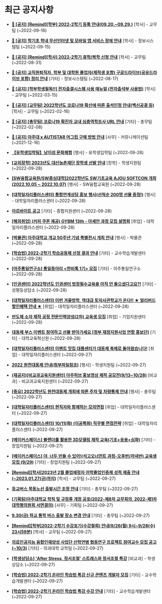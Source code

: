 # 최근 공지사항

* **[📌 [공지] [Remind][학부] 2022-2학기 등록 안내(09.20.~09.29.)](http://ajou.ac.kr/kr/ajou/notice.do?mode=view&amp;articleNo=203938&amp;article.offset=0&amp;articleLimit=30)**
 [학사] - 교무팀 (~2022-09-16)

* **[📌 [공지] 학기초 학내 무선인터넷 및 모바일 앱 서비스 장애 안내](http://ajou.ac.kr/kr/ajou/notice.do?mode=view&amp;articleNo=203929&amp;article.offset=0&amp;articleLimit=30)**
 [학사] - 정보시스템팀 (~2022-09-15)

* **[📌 [공지] [Remind][학사] 2022-2학기 휴학/복학 신청 안내](http://ajou.ac.kr/kr/ajou/notice.do?mode=view&amp;articleNo=203322&amp;article.offset=0&amp;articleLimit=30)**
 [학사] - 교무팀 (~2022-08-31)

* **[📌 [공지] 교직원퇴직자, 학부 및 대학원 졸업자(제적생 포함) 구글드라이브(공유드라이브 포함) 정리 안내](http://ajou.ac.kr/kr/ajou/notice.do?mode=view&amp;articleNo=202858&amp;article.offset=0&amp;articleLimit=30)**
 [기타] - 정보시스템팀 (~2022-08-17)

* **[📌 [공지] [학부학생필독!!] 전자출결시스템 사용 매뉴얼 (전자출석부 사용법)](http://ajou.ac.kr/kr/ajou/notice.do?mode=view&amp;articleNo=192571&amp;article.offset=0&amp;articleLimit=30)**
 [학사] - 교무팀 (~2022-03-15)

* **[📌 [공지] [교무팀] 2022학년도 코로나19 확산에 따른 출석인정 안내(백신공결 등)](http://ajou.ac.kr/kr/ajou/notice.do?mode=view&amp;articleNo=180913&amp;article.offset=0&amp;articleLimit=30)**
 [학사] - 교무팀 (~2022-02-16)

* **[📌 [공지] [총무팀] 코로나19 확진자 교내 심층역학조사 URL 안내](http://ajou.ac.kr/kr/ajou/notice.do?mode=view&amp;articleNo=180493&amp;article.offset=0&amp;articleLimit=30)**
 [기타] - 총무팀 (~2022-02-08)

* **[📌 [공지] 아주대 x AUTISTAR 머그컵 구매 방법 안내](http://ajou.ac.kr/kr/ajou/notice.do?mode=view&amp;articleNo=147976&amp;article.offset=0&amp;articleLimit=30)**
 [사무] - 커뮤니케이션팀 (~2021-12-16)

* **[【유학생입학팀】남이섬 문화체험](http://ajou.ac.kr/kr/ajou/notice.do?mode=view&amp;articleNo=204435&amp;article.offset=0&amp;articleLimit=30)**
 [행사] - 유학생입학팀 (~2022-09-28)

* **[[교외장학] 2023년도 대산농촌재단 장학생 선발 안내](http://ajou.ac.kr/kr/ajou/notice.do?mode=view&amp;articleNo=204431&amp;article.offset=0&amp;articleLimit=30)**
 [장학] - 학생지원팀 (~2022-09-28)

* **[[SW융합교육원/SW중심대학]2022학년도 SW기초교육 AJOU SOFTCON 개최(2022.10.05 ~ 2022.10.07)](http://ajou.ac.kr/kr/ajou/notice.do?mode=view&amp;articleNo=204429&amp;article.offset=0&amp;articleLimit=30)**
 [행사] - SW융합교육원 (~2022-09-28)

* **[[대학일자리플러스센터] 통합연계상담 홍보 행사(선착순 200명 선물 증정!)](http://ajou.ac.kr/kr/ajou/notice.do?mode=view&amp;articleNo=204428&amp;article.offset=0&amp;articleLimit=30)**
 [행사] - 대학일자리플러스센터 (~2022-09-28)

* **[아르바이트 공고](http://ajou.ac.kr/kr/ajou/notice.do?mode=view&amp;articleNo=204424&amp;article.offset=0&amp;articleLimit=30)**
 [기타] - 종합지원센터 (~2022-09-28)

* **[[해외취업] (커피 쿠폰 제공) GYBM 13th - 아세안 과정 모집 설명회](http://ajou.ac.kr/kr/ajou/notice.do?mode=view&amp;articleNo=204422&amp;article.offset=0&amp;articleLimit=30)**
 [취업] - 대학일자리플러스센터 (~2022-09-28)

* **[[박물관] 아주대학교 개교 50주년 기념 특별전시 개최 안내](http://ajou.ac.kr/kr/ajou/notice.do?mode=view&amp;articleNo=204420&amp;article.offset=0&amp;articleLimit=30)**
 [행사] - 박물관 (~2022-09-28)

* **[[학습법] 2022-2학기 학습공동체 선정 결과 안내](http://ajou.ac.kr/kr/ajou/notice.do?mode=view&amp;articleNo=204411&amp;article.offset=0&amp;articleLimit=30)**
 [기타] - 교수학습개발센터 (~2022-09-28)

* **[[아주통일연구소] 통일동아리 &lt;한비톡 1기&gt; 모집](http://ajou.ac.kr/kr/ajou/notice.do?mode=view&amp;articleNo=204409&amp;article.offset=0&amp;articleLimit=30)**
 [기타] - 아주통일연구소 (~2022-09-28)

* **[[인권센터] 2022학년도 인권센터 법정필수교육을 아직 안 들으셨다고요?!](http://ajou.ac.kr/kr/ajou/notice.do?mode=view&amp;articleNo=204407&amp;article.offset=0&amp;articleLimit=30)**
 [기타] - 성평등상담소 (~2022-09-28)

* **[[대학일자리플러스센터] 이번 겨울방학, 역대급 토익사관학교가 온다!! ★ 얼리버드 할인혜택 안내 ★](http://ajou.ac.kr/kr/ajou/notice.do?mode=view&amp;articleNo=204392&amp;article.offset=0&amp;articleLimit=30)**
 [취업] - 대학일자리플러스센터 (~2022-09-28)

* **[반도체 소자 제작 공정 전문인력양성(2차) 교육생 모집](http://ajou.ac.kr/kr/ajou/notice.do?mode=view&amp;articleNo=204390&amp;article.offset=0&amp;articleLimit=30)**
 [취업] - 기업지원센터 (~2022-09-28)

* **[대동제 부스 이벤트 참여하고 선물 받아가세요 [정부 재정지원사업 연합 홍보단]](http://ajou.ac.kr/kr/ajou/notice.do?mode=view&amp;articleNo=204385&amp;article.offset=0&amp;articleLimit=30)**
 [기타] - 대학교육혁신원 (~2022-09-28)

* **[[대학일자리플러스센터] 이벤트 맛집 대플센터가 대동제 축제로 돌아왔습니다!](http://ajou.ac.kr/kr/ajou/notice.do?mode=view&amp;articleNo=204380&amp;article.offset=0&amp;articleLimit=30)**
 [취업] - 대학일자리플러스센터 (~2022-09-27)

* **[2022 원천대동제 안내(첨부파일참조)](http://ajou.ac.kr/kr/ajou/notice.do?mode=view&amp;articleNo=204378&amp;article.offset=0&amp;articleLimit=30)**
 [행사] - 학생지원팀 (~2022-09-27)

* **[(재공지)[비교과교육지원센터] 아주허브 홍보영상 제작 공모전(9/13~10/28)](http://ajou.ac.kr/kr/ajou/notice.do?mode=view&amp;articleNo=204377&amp;article.offset=0&amp;articleLimit=30)**
 [비교과] - 비교과교육지원센터 (~2022-09-27)

* **[[중요] 2022학년도 원천대동제 개최에 따른 주차 및 차량통제 안내](http://ajou.ac.kr/kr/ajou/notice.do?mode=view&amp;articleNo=204376&amp;article.offset=0&amp;articleLimit=30)**
 [행사] - 총무팀 (~2022-09-27)

* **[[대학일자리플러스센터] 현직자와 함께하는 모의면접](http://ajou.ac.kr/kr/ajou/notice.do?mode=view&amp;articleNo=204375&amp;article.offset=0&amp;articleLimit=30)**
 [취업] - 대학일자리플러스센터 (~2022-09-27)

* **[[대학일자리플러스센터] 10/11(화) (이공특화) 직무별 면접전략](http://ajou.ac.kr/kr/ajou/notice.do?mode=view&amp;articleNo=204374&amp;article.offset=0&amp;articleLimit=30)**
 [취업] - 대학일자리플러스센터 (~2022-09-27)

* **[[메이커스페이스] 블렌더를 활용한 3D모델링 제작 교육(기초+응용+심화)](http://ajou.ac.kr/kr/ajou/notice.do?mode=view&amp;articleNo=204373&amp;article.offset=0&amp;articleLimit=30)**
 [기타] - 창업지원팀 (~2022-09-27)

* **[[메이커스페이스] 야, 너두 만들 수 있어!(석고오너먼트 과정-오후반/저녁반) 교육생 모집 (9/29)](http://ajou.ac.kr/kr/ajou/notice.do?mode=view&amp;articleNo=204372&amp;article.offset=0&amp;articleLimit=30)**
 [기타] - 창업지원팀 (~2022-09-27)

* **[[Remind][학사]2023년 2월 졸업예정자 어학졸업인증제 성적 제출 안내(~2023.01.27(금)까지)](http://ajou.ac.kr/kr/ajou/notice.do?mode=view&amp;articleNo=204371&amp;article.offset=0&amp;articleLimit=30)**
 [학사] - 교무팀 (~2022-09-27)

* **[등교버스 목동노선 출발시간 조정 안내](http://ajou.ac.kr/kr/ajou/notice.do?mode=view&amp;articleNo=204361&amp;article.offset=0&amp;articleLimit=30)**
 [기타] - 총무팀 (~2022-09-27)

* **[[기획팀]아주대학교 학칙 및 규정류 개정 공포(2022-제8차 교무회의, 2022-제1차 대학평의원회 서면결의)](http://ajou.ac.kr/kr/ajou/notice.do?mode=view&amp;articleNo=204360&amp;article.offset=0&amp;articleLimit=30)**
 [사무] - 기획팀 (~2022-09-27)

* **[9.30(금) 하교 통학 버스 출발 장소 변경 안내](http://ajou.ac.kr/kr/ajou/notice.do?mode=view&amp;articleNo=204355&amp;article.offset=0&amp;articleLimit=30)**
 [기타] - 총무팀 (~2022-09-27)

* **[[Remind][학부]2022-2학기 수강포기(수강철회) 안내(9/26(월) 9시~9/28(수) 23시59분)](http://ajou.ac.kr/kr/ajou/notice.do?mode=view&amp;articleNo=204347&amp;article.offset=0&amp;articleLimit=30)**
 [학사] - 교무팀 (~2022-09-27)

* **[의료인공지능 융합인재양성 사업단 산학연병 협동연구 프로젝트 참여교수 모집 공고(~10/3)](http://ajou.ac.kr/kr/ajou/notice.do?mode=view&amp;articleNo=204345&amp;article.offset=0&amp;articleLimit=30)**
 [기타] - 의과대학 교학팀 (~2022-09-27)

* **[[학생상담소] &#x27;After Stress, 정서조절&#x27; 스트레스와 정서조절 특강](http://ajou.ac.kr/kr/ajou/notice.do?mode=view&amp;articleNo=204342&amp;article.offset=0&amp;articleLimit=30)**
 [비교과] - 학생상담소 (~2022-09-27)

* **[[학습법] 2022-2학기 온라인 학습법 특강 신규 콘텐츠 개발자 모집](http://ajou.ac.kr/kr/ajou/notice.do?mode=view&amp;articleNo=204340&amp;article.offset=0&amp;articleLimit=30)**
 [기타] - 교수학습개발센터 (~2022-09-27)

* **[[학습법] 2022-2학기 온라인 학습법 특강 수강 안내](http://ajou.ac.kr/kr/ajou/notice.do?mode=view&amp;articleNo=204339&amp;article.offset=0&amp;articleLimit=30)**
 [기타] - 교수학습개발센터 (~2022-09-27)
